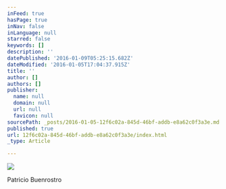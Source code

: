 ```yaml
---
inFeed: true
hasPage: true
inNav: false
inLanguage: null
starred: false
keywords: []
description: ''
datePublished: '2016-01-09T05:25:15.682Z'
dateModified: '2016-01-05T17:04:37.915Z'
title: ''
author: []
authors: []
publisher:
  name: null
  domain: null
  url: null
  favicon: null
sourcePath: _posts/2016-01-05-12f6c02a-845d-46bf-addb-e8a62c0f3a3e.md
published: true
url: 12f6c02a-845d-46bf-addb-e8a62c0f3a3e/index.html
_type: Article

---
```

![](https://the-grid-user-content.s3-us-west-2.amazonaws.com/149a73c4-d4fa-4546-8a75-2df49ee1da12.jpg)

Patricio Buenrostro